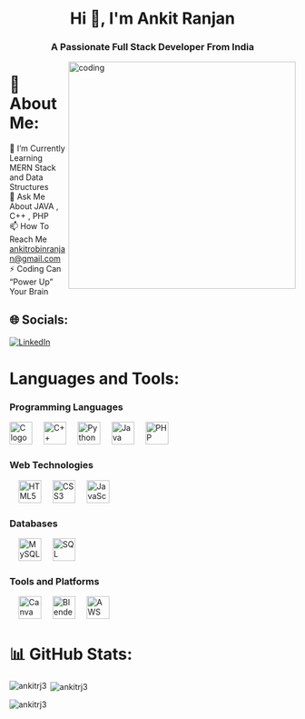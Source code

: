 <h1 align="center">Hi 👋, I'm Ankit Ranjan</h1>
<h3 align="center">A Passionate Full Stack Developer From India</h3>

<img align="right" alt="coding" width="400" src="https://miro.medium.com/v2/resize:fit:679/1*zVnWJtyGOX_kUIDm6ccCfQ.gif">


# 💫 About Me:
🌱 I’m Currently Learning MERN Stack and Data Structures <br>💬 Ask Me About JAVA , C++ , PHP<br>📫 How To Reach Me ankitrobinranjan@gmail.com<br>⚡  Coding Can “Power Up” Your Brain


## 🌐 Socials:
[![LinkedIn](https://img.shields.io/badge/LinkedIn-%230077B5.svg?logo=linkedin&logoColor=white)](https://www.linkedin.com/in/ankit-ranjan-a40383221/) 

<div align="left">
  <h1>Languages and Tools:</h1>
  <h3>Programming Languages</h3>
  <img src="https://cdn.jsdelivr.net/gh/devicons/devicon/icons/c/c-original.svg" height="40" alt="C logo" />
  <img width="12" />
  <img src="https://upload.wikimedia.org/wikipedia/commons/3/32/C%2B%2B_logo.png" height="40" alt="C++ logo" />
  <img width="12" />
  <img src="https://cdn.jsdelivr.net/gh/devicons/devicon/icons/python/python-original.svg" height="40" alt="Python logo" />
  <img width="12" />
  <img src="https://cdn.jsdelivr.net/gh/devicons/devicon/icons/java/java-original.svg" height="40" alt="Java logo" />
  <img width="12" />
  <img src="https://cdn.jsdelivr.net/gh/devicons/devicon/icons/php/php-original.svg" height="40" alt="PHP logo" />

  <h3> Web Technologies</h3>
  <img width="12" />
  <img src="https://cdn.jsdelivr.net/gh/devicons/devicon/icons/html5/html5-original.svg" height="40" alt="HTML5 logo" />
  <img width="12" />
  <img src="https://cdn.jsdelivr.net/gh/devicons/devicon/icons/css3/css3-original.svg" height="40" alt="CSS3 logo" />
  <img width="12" />
  <img src="https://cdn.jsdelivr.net/gh/devicons/devicon/icons/javascript/javascript-original.svg" height="40" alt="JavaScript logo" />



  <h3>Databases </h3> 
  <img width="12" />
  <img src="https://cdn.jsdelivr.net/gh/devicons/devicon/icons/mysql/mysql-original.svg" height="40" alt="MySQL logo" />
  <img width="12" />
<img src="https://w7.pngwing.com/pngs/170/924/png-transparent-microsoft-sql-server-microsoft-azure-sql-database-microsoft-text-logo-microsoft-azure.png" height="40" alt="SQL Server logo" />





  <h3>Tools and Platforms </h3>
  <img width="12" />
  <img src="https://cdn.jsdelivr.net/gh/devicons/devicon/icons/canva/canva-original.svg" height="40" alt="Canva logo" />
  <img width="12" />
  <img src="https://cdn.jsdelivr.net/gh/devicons/devicon/icons/blender/blender-original.svg" height="40" alt="Blender logo" />
  <img width="12" />
  <img src="https://upload.wikimedia.org/wikipedia/commons/thumb/9/93/Amazon_Web_Services_Logo.svg/1024px-Amazon_Web_Services_Logo.svg.png" height="40" alt="AWS logo" />

</div>



# 📊 GitHub Stats:



<p><img align="left" src="https://github-readme-stats.vercel.app/api/top-langs?username=ankitrj3&show_icons=true&locale=en&layout=compact" alt="ankitrj3" /></p>

<p>&nbsp;<img align="center" src="https://github-readme-stats.vercel.app/api?username=ankitrj3&show_icons=true&locale=en" alt="ankitrj3" /></p>



<p><img align="center" src="https://github-readme-streak-stats.herokuapp.com/?user=ankitrj3&" alt="ankitrj3" /></p>



<!-- Proudly created with GPRM ( https://gprm.itsvg.in ) -->

